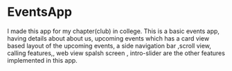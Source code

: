 # EventsApp
I made this app for my chapter(club) in college. This is a basic events app, having details about about us, upcoming events which has a card view based layout of the upcoming events, a side navigation bar ,scroll view, calling features,, web view spalsh screen , intro-slider are the other features implemented in this app. 
